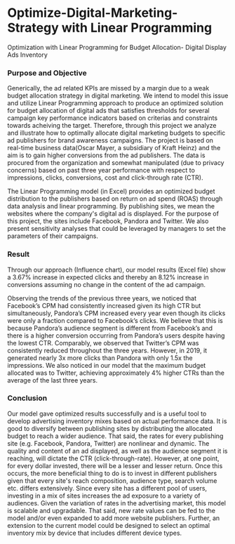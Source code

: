 # Optimize-Digital-Marketing-Strategy with Linear Programming
Optimization with Linear Programming for Budget Allocation- Digital Display Ads Inventory

### Purpose and Objective
Generically, the ad related KPIs are missed by a margin due to a weak budget allocation strategy in digital marketing. We intend to model this issue and utilize Linear Programming approach to produce an optimized solution for budget allocation of digital ads that satisfies thresholds for several campaign key performance indicators based on criterias and constraints towards acheiving the target.
Therefore, through this project we analyze and illustrate how to optimally allocate digital marketing budgets to specific ad publishers for brand awareness campaigns.
The project is based on real-time business data(Oscar Mayer, a subsidiary of Kraft Heinz) and the aim is to gain higher conversions from the ad publishers. The data is procured from the organization and somewhat manipulated (due to privacy concerns) based on past three year performance with respect to impressions, clicks, conversions, cost and click-through rate (CTR). 

The Linear Programming model (in Excel) provides an optimized budget distribution to the publishers based on return on ad spend (ROAS) through data analysis and linear programming. By publishing sites, we mean the websites where the company's digital ad is displayed. For the purpose of this project,  the sites include Facebook, Pandora and Twitter.  We also present sensitivity analyses that could be leveraged by managers to set the parameters of their campaigns.

### Result
Through our approach (Influence chart), our model results (Excel file) show a 3.67% increase in expected clicks and thereby an 8.12% increase in conversions assuming no change in the content of the ad campaign. 

Observing the trends of the previous three years, we noticed that Facebook’s CPM had consistently increased given its high CTR but simultaneously, Pandora’s CPM increased every year even though its clicks were only a fraction compared to Facebook’s clicks. We believe that this is because Pandora’s audience segment is different from Facebook’s and there is a higher conversion occurring from Pandora’s users despite having the lowest CTR. Comparably, we observed that Twitter’s CPM was consistently reduced throughout the three years. However, in 2019, it generated nearly 3x more clicks than Pandora with only 1.5x the impressions. We also noticed in our model that the maximum budget allocated was to Twitter, achieving approximately 4% higher CTRs than the average of the last three years.

### Conclusion
Our model gave optimized results successfully and is a useful tool to develop advertising inventory mixes based on actual performance data.
It is good to diversify between publishing sites by distributing the allocated budget to reach a wider audience. That said, the rates for every publishing site (e.g. Facebook, Pandora, Twitter) are nonlinear and dynamic. The quality and content of an ad displayed, as well as the audience segment it is reaching, will dictate the CTR (click-through-rate). However, at one point, for every dollar invested, there will be a lesser and lesser return. Once this occurs, the more beneficial thing to do is to invest in different publishers given that every site's reach composition, audience type, search volume etc. differs extensively. Since every site has a different pool of users, investing in a mix of sites increases the ad exposure to a variety of audiences.
Given the variation of rates in the advertising market, this model is scalable and upgradable. That said, new rate values can be fed to the model and/or even expanded to add more website publishers. Further, an extension to the current model could be designed to select an optimal inventory mix by device that includes different device types.
